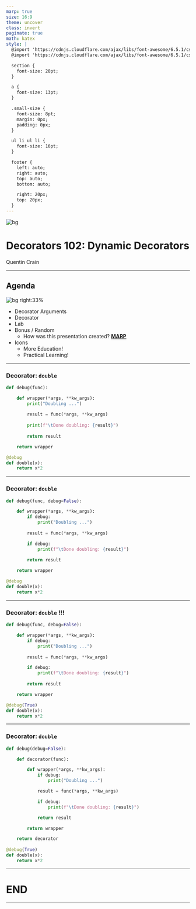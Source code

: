 ```yaml
---
marp: true
size: 16:9
theme: uncover
class: invert
paginate: true
math: katex
style: |
  @import 'https://cdnjs.cloudflare.com/ajax/libs/font-awesome/6.5.1/css/fontawesome.min.css';
  @import 'https://cdnjs.cloudflare.com/ajax/libs/font-awesome/6.5.1/css/solid.min.css';

  section {
    font-size: 20pt;
  }

  a {
    font-size: 13pt;
  }

  .small-size {
    font-size: 8pt;
    margin: 0px;
    padding: 0px;
  }

  ul li ul li {
    font-size: 16pt;
  }

  footer {
    left: auto;
    right: auto;
    top: auto;
    bottom: auto;

    right: 20px;
    top: 20px;
  }
---
```


![bg](images/net-bg.png)

# Decorators 102: Dynamic Decorators

Quentin Crain

---

## Agenda

![bg right:33%](images/net-bg-2.png)

- Decorator Arguments
- Decorator 
- Lab
- Bonus / Random
  - How was this presentation created? **[MARP](https://marp.app/)**
- Icons
  - <span class="fa-solid fa-brain"> More Education!</span>
  - <span class="fa-solid fa-laptop-code"> Practical Learning!</span>

---

### Decorator: `double`

```python
def debug(func):

    def wrapper(*args, **kw_args):
        print("Doubling ...")
    
        result = func(*args, **kw_args)
    
        print(f"\tDone doubling: {result}")
    
        return result

    return wrapper

@debug
def double(x):
    return x*2
```

---

### Decorator: `double`

```python
def debug(func, debug=False):

    def wrapper(*args, **kw_args):
        if debug:
            print("Doubling ...")
    
        result = func(*args, **kw_args)

        if debug:
            print(f"\tDone doubling: {result}")
    
        return result

    return wrapper

@debug
def double(x):
    return x*2
```

---

### Decorator: `double` !!!

```python
def debug(func, debug=False):

    def wrapper(*args, **kw_args):
        if debug:
            print("Doubling ...")
    
        result = func(*args, **kw_args)

        if debug:
            print(f"\tDone doubling: {result}")
    
        return result

    return wrapper

@debug(True)
def double(x):
    return x*2
```

---

### Decorator: `double`

```python
def debug(debug=False):

    def decorator(func):

        def wrapper(*args, **kw_args):
            if debug:
                print("Doubling ...")

            result = func(*args, **kw_args)

            if debug:
                print(f"\tDone doubling: {result}")

            return result

        return wrapper

    return decorator
	
@debug(True)
def double(x):
    return x*2
```

---

# END

---
